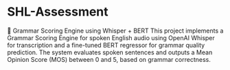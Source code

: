 # SHL-Assessment
🧠 Grammar Scoring Engine using Whisper + BERT This project implements a Grammar Scoring Engine for spoken English audio using OpenAI Whisper for transcription and a fine-tuned BERT regressor for grammar quality prediction. The system evaluates spoken sentences and outputs a Mean Opinion Score (MOS) between 0 and 5, based on grammar correctness.
